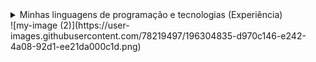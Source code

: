 <details>
  <summary>Minhas linguagens de programação e tecnologias (Experiência)</summary>
  
  * (**S**) PHP e MySQL
  * (**A**) Python (Django), JavaScript, Git e HTML5
  * (**B**) Java, TypeScript, Node.js e React.js
  * (**C**) C e CSS3
  * (**D**) 
</details>
![my-image (2)](https://user-images.githubusercontent.com/78219497/196304835-d970c146-e242-4a08-92d1-ee21da000c1d.png)

